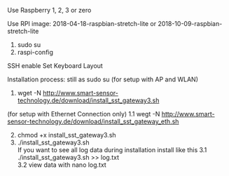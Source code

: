Use Raspberry 1, 2, 3 or zero

Use RPI image:
2018-04-18-raspbian-stretch-lite
or 
2018-10-09-raspbian-stretch-lite

1. sudo su
2. raspi-config

SSH enable
Set Keyboard Layout 

Installation process:
still as sudo su
(for setup with AP and WLAN)
1. wget -N http://www.smart-sensor-technology.de/download/install_sst_gateway3.sh

(for setup with Ethernet Connection only)
1.1 wegt -N http://www.smart-sensor-technology.de/download/install_sst_gateway_eth.sh		

2. chmod +x install_sst_gateway3.sh						
3. ./install_sst_gateway3.sh		
If you want to see all log data during installation install like this
3.1 ./install_sst_gateway3.sh >> log.txt			
3.2 view data with nano log.txt
